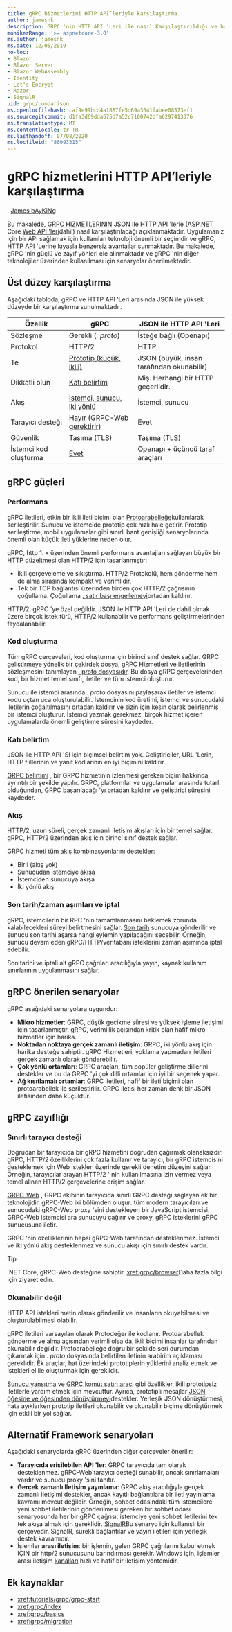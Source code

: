 ```yaml
---
title: gRPC hizmetlerini HTTP API’leriyle karşılaştırma
author: jamesnk
description: GRPC 'nin HTTP API 'Leri ile nasıl Karşılaştırıldığı ve bu senaryonun önerdiğimiz ne olduğunu öğrenin.
monikerRange: '>= aspnetcore-3.0'
ms.author: jamesnk
ms.date: 12/05/2019
no-loc:
- Blazor
- Blazor Server
- Blazor WebAssembly
- Identity
- Let's Encrypt
- Razor
- SignalR
uid: grpc/comparison
ms.openlocfilehash: caf9e99bcd4a1887fe5d69a3641fabee08573ef1
ms.sourcegitcommit: d1fa3d69dda675d7a52c7100742dfa6297413376
ms.translationtype: MT
ms.contentlocale: tr-TR
ms.lasthandoff: 07/08/2020
ms.locfileid: "86093315"
---
```

# <a name="compare-grpc-services-with-http-apis"></a>gRPC hizmetlerini HTTP API’leriyle karşılaştırma

, [James bAyKiNg](https://twitter.com/jamesnk)

Bu makalede, [GRPC HIZMETLERININ](https://grpc.io/docs/guides/) JSON Ile HTTP API 'lerle (ASP.NET Core [Web API 'leri](xref:web-api/index)dahil) nasıl karşılaştırılacağı açıklanmaktadır. Uygulamanız için bir API sağlamak için kullanılan teknoloji önemli bir seçimdir ve gRPC, HTTP API 'Lerine kıyasla benzersiz avantajlar sunmaktadır. Bu makalede, gRPC 'nin güçlü ve zayıf yönleri ele alınmaktadır ve gRPC 'nin diğer teknolojiler üzerinden kullanılması için senaryolar önerilmektedir.

## <a name="high-level-comparison"></a>Üst düzey karşılaştırma

Aşağıdaki tabloda, gRPC ve HTTP API 'Leri arasında JSON ile yüksek düzeyde bir karşılaştırma sunulmaktadır.

| Özellik          | gRPC                                               | JSON ile HTTP API 'Leri           |
| ---------------- | -------------------------------------------------- | ----------------------------- |
| Sözleşme         | Gerekli (*. proto*)                                | İsteğe bağlı (Openapı)            |
| Protokol         | HTTP/2                                             | HTTP                          |
| Te          | [Prototip (küçük, ikili)](#performance)           | JSON (büyük, insan tarafından okunabilir)  |
| Dikkatli olun | [Katı belirtim](#strict-specification)      | Miş. Herhangi bir HTTP geçerlidir.     |
| Akış        | [İstemci, sunucu, iki yönlü](#streaming)       | İstemci, sunucu                |
| Tarayıcı desteği  | [Hayır (GRPC-Web gerektirir)](#limited-browser-support) | Evet                           |
| Güvenlik         | Taşıma (TLS)                                    | Taşıma (TLS)               |
| İstemci kod oluşturma | [Evet](#code-generation)                      | Openapı + üçüncü taraf araçları |

## <a name="grpc-strengths"></a>gRPC güçleri

### <a name="performance"></a>Performans

gRPC iletileri, etkin bir ikili ileti biçimi olan [Protoarabelleğe](https://developers.google.com/protocol-buffers/docs/overview)kullanılarak serileştirilir. Sunucu ve istemcide prototip çok hızlı hale getirir. Prototip serileştirme, mobil uygulamalar gibi sınırlı bant genişliği senaryolarında önemli olan küçük ileti yüklerine neden olur.

gRPC, http 1. x üzerinden önemli performans avantajları sağlayan büyük bir HTTP düzeltmesi olan HTTP/2 için tasarlanmıştır:

* İkili çerçeveleme ve sıkıştırma. HTTP/2 Protokolü, hem gönderme hem de alma sırasında kompakt ve verimlidir.
* Tek bir TCP bağlantısı üzerinden birden çok HTTP/2 çağrısının çoğullama. Çoğullama [, satır başı engellemeyi](https://en.wikipedia.org/wiki/Head-of-line_blocking)ortadan kaldırır.

HTTP/2, gRPC 'ye özel değildir. JSON ile HTTP API 'Leri de dahil olmak üzere birçok istek türü, HTTP/2 kullanabilir ve performans geliştirmelerinden faydalanabilir.

### <a name="code-generation"></a>Kod oluşturma

Tüm gRPC çerçeveleri, kod oluşturma için birinci sınıf destek sağlar. GRPC geliştirmeye yönelik bir çekirdek dosya, gRPC Hizmetleri ve iletilerinin sözleşmesini tanımlayan [. proto dosyasıdır](https://developers.google.com/protocol-buffers/docs/proto3). Bu dosya gRPC çerçevelerinden kod, bir hizmet temel sınıfı, iletiler ve tüm istemci oluşturur.

Sunucu ile istemci arasında *. proto* dosyasını paylaşarak iletiler ve istemci kodu uçtan uca oluşturulabilir. İstemcinin kod üretimi, istemci ve sunucudaki iletilerin çoğaltılmasını ortadan kaldırır ve sizin için kesin olarak belirlenmiş bir istemci oluşturur. İstemci yazmak gerekmez, birçok hizmet içeren uygulamalarda önemli geliştirme süresini kaydeder.

### <a name="strict-specification"></a>Katı belirtim

JSON ile HTTP API 'SI için biçimsel belirtim yok. Geliştiriciler, URL 'Lerin, HTTP fiillerinin ve yanıt kodlarının en iyi biçimini kaldırır.

[GRPC belirtimi](https://github.com/grpc/grpc/blob/master/doc/PROTOCOL-HTTP2.md) , bir GRPC hizmetinin izlenmesi gereken biçim hakkında ayrıntılı bir şekilde yapılır. GRPC, platformlar ve uygulamalar arasında tutarlı olduğundan, GRPC başarılacağı 'yı ortadan kaldırır ve geliştirici süresini kaydeder.

### <a name="streaming"></a>Akış

HTTP/2, uzun süreli, gerçek zamanlı iletişim akışları için bir temel sağlar. gRPC, HTTP/2 üzerinden akış için birinci sınıf destek sağlar.

GRPC hizmeti tüm akış kombinasyonlarını destekler:

* Birli (akış yok)
* Sunucudan istemciye akışa
* İstemciden sunucuya akışa
* İki yönlü akış

### <a name="deadlinetimeouts-and-cancellation"></a>Son tarih/zaman aşımları ve iptal

gRPC, istemcilerin bir RPC 'nin tamamlanmasını beklemek zorunda kalabilecekleri süreyi belirtmesini sağlar. [Son tarih](https://grpc.io/blog/deadlines) sunucuya gönderilir ve sunucu son tarihi aşarsa hangi eylemin yapılacağını seçebilir. Örneğin, sunucu devam eden gRPC/HTTP/veritabanı isteklerini zaman aşımında iptal edebilir.

Son tarihi ve iptali alt gRPC çağrıları aracılığıyla yayın, kaynak kullanım sınırlarının uygulanmasını sağlar.

## <a name="grpc-recommended-scenarios"></a>gRPC önerilen senaryolar

gRPC aşağıdaki senaryolara uygundur:

* **Mikro hizmetler**: GRPC, düşük gecikme süresi ve yüksek işleme iletişimi için tasarlanmıştır. gRPC, verimlilik açısından kritik olan hafif mikro hizmetler için harika.
* **Noktadan noktaya gerçek zamanlı iletişim**: GRPC, iki yönlü akış için harika desteğe sahiptir. gRPC Hizmetleri, yoklama yapmadan iletileri gerçek zamanlı olarak gönderebilir.
* **Çok yönlü ortamları**: GRPC araçları, tüm popüler geliştirme dillerini destekler ve bu da GRPC 'yi çok dilli ortamlar için iyi bir seçenek yapar.
* **Ağ kısıtlamalı ortamlar**: GRPC iletileri, hafif bir ileti biçimi olan protoarabellek ile serileştirilir. GRPC iletisi her zaman denk bir JSON iletisinden daha küçüktür.

## <a name="grpc-weaknesses"></a>gRPC zayıflığı

### <a name="limited-browser-support"></a>Sınırlı tarayıcı desteği

Doğrudan bir tarayıcıda bir gRPC hizmetini doğrudan çağırmak olanaksızdır. gRPC, HTTP/2 özelliklerini çok fazla kullanır ve tarayıcı, bir gRPC istemcisini desteklemek için Web istekleri üzerinde gerekli denetim düzeyini sağlar. Örneğin, tarayıcılar arayan HTTP/2 ' nin kullanılmasına izin vermez veya temel alınan HTTP/2 çerçevelerine erişim sağlar.

[GRPC-Web](https://grpc.io/docs/tutorials/basic/web.html) , GRPC ekibinin tarayıcıda sınırlı GRPC desteği sağlayan ek bir teknolojidir. gRPC-Web iki bölümden oluşur: tüm modern tarayıcıları ve sunucudaki gRPC-Web proxy 'sini destekleyen bir JavaScript istemcisi. GRPC-Web istemcisi ara sunucuyu çağırır ve proxy, gRPC isteklerini gRPC sunucusuna iletir.

GRPC 'nin özelliklerinin hepsi gRPC-Web tarafından desteklenmez. İstemci ve iki yönlü akış desteklenmez ve sunucu akışı için sınırlı destek vardır.

> [!TIP]
> .NET Core, gRPC-Web desteğine sahiptir. <xref:grpc/browser>Daha fazla bilgi için ziyaret edin.

### <a name="not-human-readable"></a>Okunabilir değil

HTTP API istekleri metin olarak gönderilir ve insanların okuyabilmesi ve oluşturulabilmesi olabilir.

gRPC iletileri varsayılan olarak Protodeğer ile kodlanır. Protoarabellek gönderme ve alma açısından verimli olsa da, ikili biçimi insanlar tarafından okunabilir değildir. Protoarabelleğe doğru bir şekilde seri durumdan çıkarmak için *. proto* dosyasında belirtilen iletinin arabirim açıklaması gereklidir. Ek araçlar, hat üzerindeki prototiplerin yüklerini analiz etmek ve istekleri el ile oluşturmak için gereklidir.

[Sunucu yansıtma](https://github.com/grpc/grpc/blob/master/doc/server-reflection.md) ve [GRPC komut satırı aracı](https://github.com/grpc/grpc/blob/master/doc/command_line_tool.md) gibi özellikler, ikili prototipsiz iletilerle yardım etmek için mevcuttur. Ayrıca, prototipli mesajlar [JSON öğesine ve öğesinden dönüştürmeyi](https://developers.google.com/protocol-buffers/docs/proto3#json)destekler. Yerleşik JSON dönüştürmesi, hata ayıklarken prototip iletileri okunabilir ve okunabilir biçime dönüştürmek için etkili bir yol sağlar.

## <a name="alternative-framework-scenarios"></a>Alternatif Framework senaryoları

Aşağıdaki senaryolarda gRPC üzerinden diğer çerçeveler önerilir:

* **Tarayıcıda erişilebilen API 'ler**: GRPC tarayıcıda tam olarak desteklenmez. gRPC-Web tarayıcı desteği sunabilir, ancak sınırlamaları vardır ve sunucu proxy 'sini tanıtır.
* **Gerçek zamanlı Iletişim yayınlama**: GRPC akış aracılığıyla gerçek zamanlı iletişimi destekler, ancak kayıtlı bağlantılara bir ileti yayınlama kavramı mevcut değildir. Örneğin, sohbet odasındaki tüm istemcilere yeni sohbet iletilerinin gönderilmesi gereken bir sohbet odası senaryosunda her bir gRPC çağrısı, istemciye yeni sohbet iletilerini tek tek akışa almak için gereklidir. [SignalR](xref:signalr/introduction)Bu senaryo için kullanışlı bir çerçevedir. SignalR, sürekli bağlantılar ve yayın iletileri için yerleşik destek kavramıdır.
* İşlemler **arası iletişim**: bir işlemin, gelen GRPC çağrılarını kabul etmek IÇIN bir http/2 sunucusunu barındırması gerekir. Windows için, işlemler arası iletişim [kanalları](/dotnet/standard/io/pipe-operations) hızlı ve hafif bir iletişim yöntemidir.

## <a name="additional-resources"></a>Ek kaynaklar

* <xref:tutorials/grpc/grpc-start>
* <xref:grpc/index>
* <xref:grpc/basics>
* <xref:grpc/migration>
